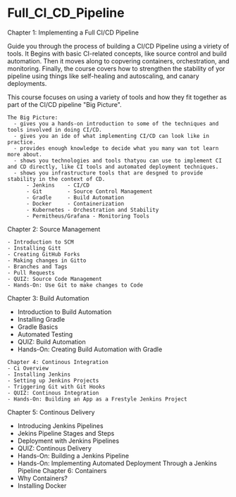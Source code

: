 # Full_CI_CD_Pipeline
Chapter 1: Implementing a Full CI/CD Pipeline

Guide you through the process of building a CI/CD Pipeline using a viriety of tools.  It Begins with basic CI-related concepts, like source control and build automation. Then it moves along to copvering containers,
orchestration, and monitoring.  Finally, the course covers how to strengthen the stability of yor pipeline
using things like self-healing and autoscaling, and canary deployments. 

This course focuses on using a variety of tools and how they fit together as part of the CI/CD pipeline "Big Picture".
```
The Big Picture: 
  - gives you a hands-on introduction to some of the techniques and tools involved in doing CI/CD.
  - gives you an ide of what implementing CI/CD can look like in practice.
  - provides enough knowledge to decide what you many wan tot learn more about. 
  - shows you technologies and tools thatyou can use to implement CI and CD directly, like CI tools and automated deployment techniques. 
  - shows you infrastructure tools that are desgned to provide stability in the context of CD.
      - Jenkins    - CI/CD
      - Git        - Source Control Management
      - Gradle     - Build Automation
      - Docker     - Containerization
      - Kubernetes - Orchestration and Stability 
      - Permitheus/Grafana - Monitoring Tools
```
Chapter 2: Source Management 
```
- Introduction to SCM
- Installing Gitt
- Creating GitHub Forks
- Making changes in Gitto
- Branches and Tags
- Pull Requests
- QUIZ: Source Code Management 
- Hands-On: Use Git to make changes to Code
```
Chapter 3: Build Automation
- Introduction to Build Automation
- Installing Gradle 
- Gradle Basics
- Automated Testing 
- QUIZ: Build Automation
- Hands-On: Creating Build Automation with Gradle
```
Chapter 4: Continous Integration
- Ci Overview
- Installing Jenkins
- Setting up Jenkins Projects
- Triggering Git with Git Hooks
- QUIZ: Continous Integration
- Hands-On: Building an App as a Frestyle Jenkins Project
```
Chapter 5: Continous Delivery
- Introducing Jenkins Pipelines
- Jekins Pipeline Stages and Steps
- Deployment with Jenkins Pipelines
- QUIZ: Continous Delivery
- Hands-On: Building a Jenkins Pipeline
- Hands-On: Implementing Automated Deployment Through a Jenkins Pipeline
  Chapter 6: Containers
- Why Containers?
- Installing Docker
```
